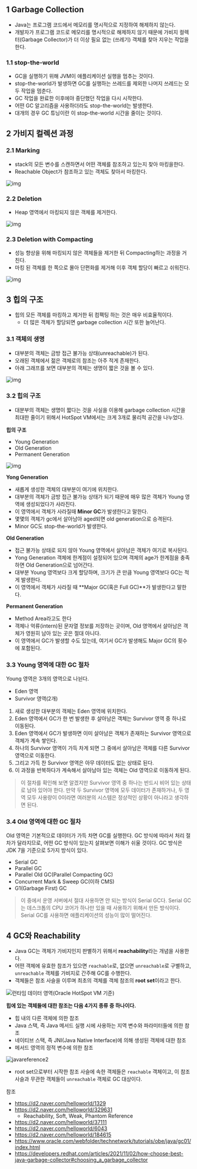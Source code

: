 ## 1 Garbage Collection

- Java는 프로그램 코드에서 메모리를 명시적으로 지정하여 해제하지 않는다. 
- 개발자가 프로그램 코드로 메모리를 명시적으로 해제하지 않기 때문에 가비지 컬렉터(Garbage Collector)가 더 이상 필요 없는 (쓰레기) 객체를 찾아 지우는 작업을 한다. 



### 1.1 stop-the-world

* GC을 실행하기 위해 JVM이 애플리케이션 실행을 멈추는 것이다.
* stop-the-world가 발생하면 GC를 실행하는 쓰레드를 제외한 나머지 쓰레드는 모두 작업을 멈춘다. 
* GC 작업을 완료한 이후에야 중단했던 작업을 다시 시작한다. 
* 어떤 GC 알고리즘을 사용하더라도 stop-the-world는 발생한다. 
* 대개의 경우 GC 튜닝이란 이 stop-the-world 시간을 줄이는 것이다.



## 2 가비지 컬렉션 과정



### 2.1 Marking

- stack의 모든 변수를 스캔하면서 어떤 객체를 참조하고 있는지 찾아 마킹을한다.
- Reachable Object가 참조하고 있는 객체도 찾아서 마킹한다.

![img](images/Slide3.png)



### 2.2 Deletion

- Heap 영역에서 마킹되지 않은 객체를 제거한다.

![img](images/Slide1b.png)



### 2.3 Deletion with Compacting

- 성능 향상을 위해 마킹되지 않은 객체들을 제거한 뒤 Compacting하는 과정을 거친다.
- 마킹 된 객체를 한 쪽으로 몰아 단편화를 제거해 이후 객체 할당이 빠르고 쉬워진다.

![img](images/Slide4.png)





## 3 힙의 구조

* 힙의 모든 객체를 마킹하고 제거한 뒤 컴팩팅 하는 것은 매우 비효율적이다.
  * 더 많은 객체가 할당되면 garbage collection 시간 또한 늘어난다.




### 3.1 객체의 생명

- 대부분의 객체는 금방 접근 불가능 상태(unreachable)가 된다.
- 오래된 객체에서 젊은 객체로의 참조는 아주 적게 존재한다.
- 아래 그래프를 보면 대부분의 객체는 생명이 짧은 것을 볼 수 있다.

![img](images/ObjectLifetime.gif)

### 3.2 힙의 구조

* 대분부의 객체는 생명이 짧다는 것을 사실을 이용해 garbage collection 시간을 최대한 줄이기 위해서 HotSpot VM에서는 크게 3개로 물리적 공간을 나누었다. 



**힙의 구조**

* Young Generation
* Old Generation
* Permanent Generation

![img](images/Slide5.png)



**Yong Generation**

* 새롭게 생성한 객체의 대부분이 여기에 위치한다. 
* 대부분의 객체가 금방 접근 불가능 상태가 되기 때문에 매우 많은 객체가 Young 영역에 생성되었다가 사라진다. 
* 이 영역에서 객체가 사라질때 **Minor GC**가 발생한다고 말한다.
* 몇몇의 객체가 gc에서 살아남아 aged되면 old generation으로 승격된다.
* Minor GC도 stop-the-world가 발생한다.



**Old Generation**

* 접근 불가능 상태로 되지 않아 Young 영역에서 살아남은 객체가 여기로 복사된다.
* Yong Generation 객체에 한계점이 설정되어 있으며 객체의 age가 한계점을 충족하면 Old Generation으로 넘어간다.
* 대부분 Young 영역보다 크게 할당하며, 크기가 큰 만큼 Young 영역보다 GC는 적게 발생한다. 
* 이 영역에서 객체가 사라질 때 **Major GC(혹은 Full GC)**가 발생한다고 말한다.



**Permanent Generation**

* Method Area라고도 한다
* 객체나 억류(intern)된 문자열 정보를 저장하는 곳이며, Old 영역에서 살아남은 객체가 영원히 남아 있는 곳은 절대 아니다. 
* 이 영역에서 GC가 발생할 수도 있는데, 여기서 GC가 발생해도 Major GC의 횟수에 포함된다.



### 3.3 Young 영역에 대한 GC 절차

Young 영역은 3개의 영역으로 나뉜다.

* Eden 영역
* Survivor 영역(2개)

1. 새로 생성한 대부분의 객체는 Eden 영역에 위치한다.
2. Eden 영역에서 GC가 한 번 발생한 후 살아남은 객체는 Survivor 영역 중 하나로 이동된다.
3. Eden 영역에서 GC가 발생하면 이미 살아남은 객체가 존재하는 Survivor 영역으로 객체가 계속 쌓인다.
4. 하나의 Survivor 영역이 가득 차게 되면 그 중에서 살아남은 객체를 다른 Survivor 영역으로 이동한다. 
5. 그리고 가득 찬 Survivor 영역은 아무 데이터도 없는 상태로 된다.
6. 이 과정을 반복하다가 계속해서 살아남아 있는 객체는 Old 영역으로 이동하게 된다.

> 이 절차를 확인해 보면 알겠지만 Survivor 영역 중 하나는 반드시 비어 있는 상태로 남아 있어야 한다. 만약 두 Survivor 영역에 모두 데이터가 존재하거나, 두 영역 모두 사용량이 0이라면 여러분의 시스템은 정상적인 상황이 아니라고 생각하면 된다.



### 3.4 Old 영역에 대한 GC 절차

Old 영역은 기본적으로 데이터가 가득 차면 GC를 실행한다. GC 방식에 따라서 처리 절차가 달라지므로, 어떤 GC 방식이 있는지 살펴보면 이해가 쉬울 것이다. GC 방식은 JDK 7을 기준으로 5가지 방식이 있다.

- Serial GC
- Parallel GC
- Parallel Old GC(Parallel Compacting GC)
- Concurrent Mark & Sweep GC(이하 CMS)
- G1(Garbage First) GC 

> 이 중에서 운영 서버에서 절대 사용하면 안 되는 방식이 Serial GC다. Serial GC는 데스크톱의 CPU 코어가 하나만 있을 때 사용하기 위해서 만든 방식이다. Serial GC를 사용하면 애플리케이션의 성능이 많이 떨어진다.



## 4 GC와 Reachability

* Java GC는 객체가 가비지인지 판별하기 위해서 **reachability**라는 개념을 사용한다.
* 어떤 객체에 유효한 참조가 있으면 `reachable`로, 없으면 `unreachable`로 구별하고, `unreachable` 객체를 가비지로 간주해 GC를 수행한다.
* 객체들은 참조 사슬을 이루며 최초의 객체를 객체 참조의 **root set**이라고 한다.



![런타임 데이터 영역(Oracle HotSpot VM 기준)](./images/data-area.png)

**힙에 있는 객체들에 대한 참조는 다음 4가지 종류 중 하나이다.**

- 힙 내의 다른 객체에 의한 참조
- Java 스택, 즉 Java 메서드 실행 시에 사용하는 지역 변수와 파라미터들에 의한 참조
- 네이티브 스택, 즉 JNI(Java Native Interface)에 의해 생성된 객체에 대한 참조
- 메서드 영역의 정적 변수에 의한 참조



![javareference2](./images/reachable.png)

* root set으로부터 시작한 참조 사슬에 속한 객체들은 `reachable` 객체이고, 이 참조 사슬과 무관한 객체들이 `unreachable` 객체로 GC 대상이다.



참조

* https://d2.naver.com/helloworld/1329
* https://d2.naver.com/helloworld/329631
  * Reachability, Soft, Weak, Phantom Reference
* https://d2.naver.com/helloworld/37111
* https://d2.naver.com/helloworld/6043
* https://d2.naver.com/helloworld/184615
* https://www.oracle.com/webfolder/technetwork/tutorials/obe/java/gc01/index.html
* https://developers.redhat.com/articles/2021/11/02/how-choose-best-java-garbage-collector#choosing_a_garbage_collector

